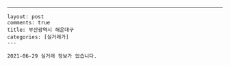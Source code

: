 ---
    layout: post
    comments: true
    title: 부산광역시 해운대구
    categories: [실거래가]
    ---

    2021-06-29 실거래 정보가 없습니다.

    